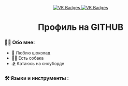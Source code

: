 <div id="badges" align = "center">
  <a href= "https://vk.com/moya_stranitca">
     <img src = "https://img.shields.io/badge/VK-blue?style=for-the-badge&logo=VK&logoColor=white" alt="VK Badges"/>
  </a>
    <a href= "https://mail.google.com/mail/u/0/?tab=rm&ogbl#inbox">
      <img src = "https://img.shields.io/badge/EMAIL-red?style=for-the-badge&logo=Gmail&logoColor=white" alt="VK Badges"/>
    </a>
</div>

<div id="viewprof" align="center" >
<img src="https://komarev.com/ghpvc/?username=ZiborovaDaria&style=flat-square&color=blue " alt=""/>
</div>

<div id="heythere" align="center">
<h1> Профиль на GITHUB </h1>
</div>

### 👩‍💻 Обо мне: 

- 🧠 Люблю шоколад
- 🚴‍♀️ Есть собака
- 🏂 Катаюсь на сноуборде

### 🛠️ Языки и инструменты :

<div>
  <img scr="https://github.com/devicons/devicon/blob/master/icons/git/git-original-wordmark.svg"     wight="40" height="40"/>
  <img scr="https://github.com/devicons/devicon/blob/master/icons/jetbrains/jetbrains-          original.svg"/>
  <img scr="https://github.com/devicons/devicon/blob/master/icons/python/python-original-wordmark.svg"/>
  <img scr="icons/visualstudio/visualstudio-plain.svg"/>
  <img scr="https://github.com/devicons/devicon/blob/master/icons/bash/bash-original.svg"/>
</div>
